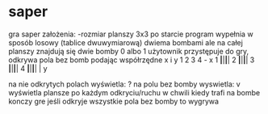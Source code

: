 # saper
gra saper
założenia:
-rozmiar planszy 3x3
po starcie program wypełnia w sposób losowy (tablice dwuwymiarową) dwiema bombami ale na całej planszy znajdują się dwie bomby 0 albo 1 
użytownik przystępuje do gry, odkrywa pola bez bomb podając współrzędne x i y 
  1  2  3  4 - x
1 __|__|__|__|
2 __|__|__|__|
3 __|__|__|__|
4 __|__|__|__|
|
y

na nie odkrytych polach wyświetla: ?
na polu bez bomby wyswietla: v
wyświetla plansze po każdym odkryciu/ruchu
w chwili kiedy trafi na bombe konczy gre
jeśli odkryje wszystkie pola bez bomby to wygrywa
